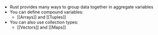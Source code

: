 
- Rust provides many ways to group data together in aggregate variables
- You can define compound variables:
	- [[Arrays]] and [[Tuples]]
- You can also use collection types:
	- [[Vectors]] and [[Maps]]

